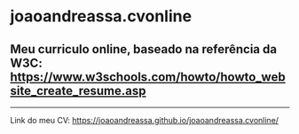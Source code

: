 # joaoandreassa.cvonline
 Meu curriculo online, baseado na referência da W3C: https://www.w3schools.com/howto/howto_website_create_resume.asp
------------------------
------------------------
Link do meu CV:
 https://joaoandreassa.github.io/joaoandreassa.cvonline/